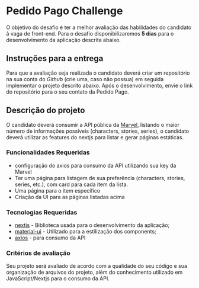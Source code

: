 
# Pedido Pago Challenge 

O objetivo do desafio é ter a melhor avaliação das habilidades do candidato à vaga de front-end. Para o desafio disponibilizaremos **5 dias** para o desenvolvimento da aplicação descrita abaixo.

## Instruções para a entrega

Para que a avaliação seja realizada o candidato deverá criar um repositório na sua conta do *Github* (crie uma, caso não possua) em seguida implementar o projeto descrito abaixo. Após o desenvolvimento, envie o link do repositório para o seu contato da Pedido Pago.

## Descrição do projeto

O candidato deverá consumir a API pública da [Marvel]('https://developer.marvel.com/'), listando o maior número de informações possíveis (characters, stories, series), o candidato deverá utilizar as features do nextjs para listar e gerar páginas estáticas.

### Funcionalidades Requeridas

 - configuração do axios para consumo da API utilizando sua key da Marvel
 - Ter uma página para listagem de sua preferência (characters, stories, series, etc.), com card para cada item da lista.
 - Uma página para o item específico
 - Criação da UI para as páginas listadas acima

### Tecnologias Requeridas

 - [nextjs](https://github.com/vercel/next.js) - Biblioteca usada para o desenvolvimento da aplicação;
 - [material-ui](https://material-ui.com/) - Utilizado para a estilização dos components;
 - [axios](https://github.com/axios/axios) - para consumo da API

 ### Critérios de avaliação
 Seu projeto será avaliado de acordo com a qualidade do seu código e sua organização de arquivos do projeto, além do conhecimento utilizado em JavaScript/Nextjs para o consumo da API.
